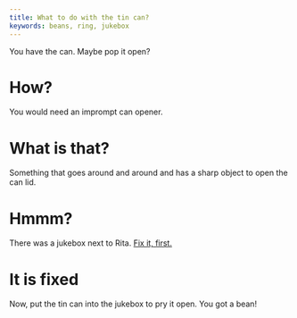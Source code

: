 ```yaml
---
title: What to do with the tin can?
keywords: beans, ring, jukebox
---
```


You have the can. Maybe pop it open?

# How?
You would need an imprompt can opener.

# What is that?
Something that goes around and around and has a sharp object to open the can lid.

# Hmmm?
There was a jukebox next to Rita. [Fix it, first.](060-jukebox.md)

# It is fixed
Now, put the tin can into the jukebox to pry it open. You got a bean!
